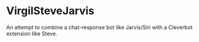 # VirgilSteveJarvis
An attempt to combine a chat-response bot like Jarvis/Siri with a Cleverbot extension like Steve.
